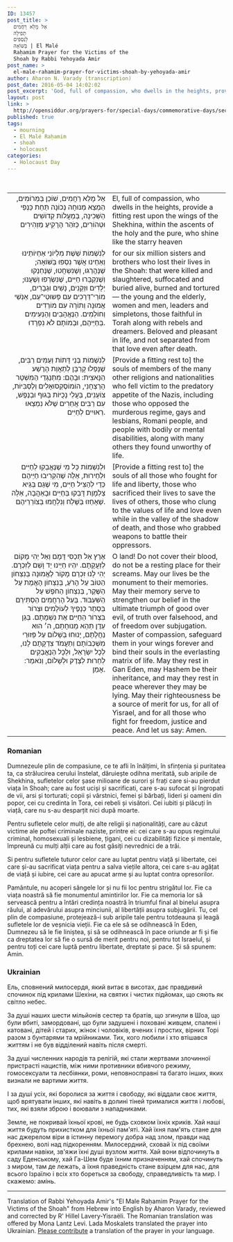 ```yaml
---
ID: 13457
post_title: >
  ‏אֵל מָלֵא רַחֲמִים
  תְפִילָה
  לַנִּסְפִּים
  בַּשּׁוֹאָה | El Malé
  Raḥamim Prayer for the Victims of the
  Shoah by Rabbi Yehoyada Amir
post_name: >
  el-male-rahamim-prayer-for-victims-shoah-by-yehoyada-amir
author: Aharon N. Varady (transcription)
post_date: 2016-05-04 14:02:02
post_excerpt: 'God, full of compassion, who dwells in the heights, provide a fitting rest upon the wings of the Shekhina, within the ascents of the holy and the pure, who shine like the starry heaven for our six million sisters and brothers who lost their lives in the Shoah: that were killed and slaughtered, suffocated and buried alive, burned and tortured — the young and the elderly, women and men, leaders and simpletons, those faithful in Torah along with rebels and dreamers. Beloved and pleasant in life, and not separated from that love even after death.'
layout: post
link: >
  http://opensiddur.org/prayers-for/special-days/commemorative-days/secular-national/holocaust-day/el-male-rahamim-prayer-for-victims-shoah-by-yehoyada-amir/
published: true
tags:
  - mourning
  - El Malé Raḥamim
  - shoah
  - holocaust
categories:
  - Holocaust Day
---
```

&nbsp;
<table style="margin-left: auto;margin-right: auto;">
<tbody>
<tr><td style="vertical-align:top;" width="46%">
<div class="liturgy" style="text-align: right;"><span lang="he">
אֵל מָלֵא רַחֲמִים, שׁוֹכֵן בַּמְּרוֹמִים, הַמְצֵא מְנוּחָה נְכוֹנָה תַּחַת כַּנְפֵי הַשְּׁכִינָה, בְּמַעֲלוֹת קְדוֹשִׁים וּטְהוֹרִים, כְּזֹהַר הָרָקִיעַ מַזְהִירִים 
</span></div></td>

<td style="vertical-align:top;" width="53%"><div class="english">
El, full of compassion, who dwells in the heights, provide a fitting rest upon the wings of the Shekhina, within the ascents of the holy and the pure, who shine like the starry heaven
</div></td>
</tr>


<tr><td style="vertical-align:top;" width="46%">
<div class="liturgy" style="text-align: right;"><span lang="he">
לְנִשְׁמוֹת שֵׁשֶׁת מִלְיוֹנֵי אַחְיוֹתֵינוּ וְאַחֵינוּ אֲשֶׁר נִסְפּוּ בַּשּׁוֹאָה; שֶׁנֶּהֱרְגּוּ, וְשֶׁנִשְחֲטוּ, שֶׁנֶּחְנֶקוּ וְשֶׁנִקְבְּרוּ חַיִּים, שֶׁנִּשְׂרְפוּ וְשֶׁעֻנּוּ; יְלָדִים וּזְקֵנִים, נָשִׁים וּגְבָרִים, מוֹרֵי־דְּרָכִים עִם פְּשוּטֵי־עַם, אַנְשֵׁי אֱמוּנָה וְתוֹרָה עִם מוֹרְדִים וְחוֹלְמִים. הַנֶּאֱהָבִים וְהַנְּעִימִים בְּחַיֵּיהֶם, וּבְמוֹתָם לֹא נִפְרָדוּ. 
</span></div></td>

<td style="vertical-align:top;" width="53%"><div class="english">
for our six million sisters and brothers who lost their lives in the Shoah: that were killed and slaughtered, suffocated and buried alive, burned and tortured — the young and the elderly, women and men, leaders and simpletons, those faithful in Torah along with rebels and dreamers. Beloved and pleasant in life, and not separated from that love even after death.
</div></td>
</tr>


<tr><td style="vertical-align:top;" width="46%">
<div class="liturgy" style="text-align: right;"><span lang="he">
לְנִשְׁמוֹת בְּנֵי דָּתוֹת וְעַמִּים רַבִּים, שֶׁנָּפְלוּ קָרְבָּן לְתַאֲוַת הָרֶשַׁע הַנָּאצִית: וּבָהֶם: מִתְנַגְּדֵי הַמִּשְׁטָר הָרַצְחָנִי, הוֹמוֹסֶקְסוּאָלִים וְלֶסְבִּיּוֹת, צוֹעָנִים, בַּעֲלֵי נָכֻיּוֹת בְּגוּף וּבְנֶפֶשׁ, עִם רַבִּים אֲחֵרִים שֶׁלֹּא נִמְצְאוּ רְאוּיִים לְחַיִּים.  
</span></div></td>

<td style="vertical-align:top;" width="53%"><div class="english">
[Provide a fitting rest to] the souls of members of the many other religions and nationalities who fell victim to the predatory appetite of the Nazis, including those who opposed the murderous regime, gays and lesbians, Romani people, and people with bodily or mental disabilities, along with many others they found unworthy of life.
</div></td>
</tr>


<tr><td style="vertical-align:top;" width="46%">
<div class="liturgy" style="text-align: right;"><span lang="he">
וּלְנִשְׁמוֹת כָּל מִי שֶׁנֶּאֱבְקִוּ לְחַיִּים וּלְחֵירוּת, אֵלֶּה שֶׁהִקְרִיבוּ חַיֵּיהֶם כְּדֵי לְהַצִּיל חַיִּים, מִי שֶׁגַּם בְּגֵיא צַלְמָוֶת דָּבְקוּ בַּחַיִּים וּבָאַהֲבָה, אֵלֶּה שֶׁאָחַזוּ בַּשֶּׁלַח וְנִלְחֲמוּ בְּצוֹרְרֵיהֶם.
</span></div></td>

<td style="vertical-align:top;" width="53%"><div class="english">
[Provide a fitting rest to] the souls of all those who fought for life and liberty, those who sacrificed their lives to save the lives of others, those who clung to the values of life and love even while in the valley of the shadow of death, and those who grabbed weapons to battle their oppressors.
</div></td>
</tr>


<tr><td style="vertical-align:top;" width="46%">
<div class="liturgy" style="text-align: right;"><span lang="he">
אֶרֶץ אַל תְּכַסִּי דָּמָם וְאַל יְהִי מָקוֹם לְזַעֲקָתָם. יִהְיוּ חַיֵּינוּ יַד וָשֵׁם לְזִכְרָם. יְהִי לָנוּ זִכְרַם מָקוֹר לֶאֱמוּנָה בְּנִצְחוֹן הַטּוֹב עַל הָרֹעַ, בְּנִצְחוֹן הָאֱמֶת עַל הַשֶּׁקֶר, בְּנִצְחוֹן הַחֹפֶשׁ עַל הַשִּׁעְבּוּד. בַּעַל הָרַחֲמִים הַסְתִּירֵם בְּסֵתֶר כְּנָפֶיךָ לְעוֹלָמִים וּצְרוֹר בִּצְרוֹר הַחַיִּים אֶת נִשְׁמָתָם. בְּגַן עֵדֶן תְּהֵא מְנוּחָתָם, ה׳ הוּא נַחֲלָתָם, יָנוּחוּ בְּשָׁלוֹם עַל פְּזוּרֵי מִשְׁכְּבוֹתָם וְתַעֲמֹד צִדְקָתָם לָנוּ, לְכָל יִשְׂרָאֵל, וּלְכָל הַנֶאֱבַקִים לְחֵרוּת לְצֶדֶק וּלְשָׁלוֹם, וְנֹאמַר: אָמֵן.
</span></div></td>

<td style="vertical-align:top;" width="53%"><div class="english">
O land! Do not cover their blood, do not be a resting place for their screams. May our lives be the monument to their memories. May their memory serve to strengthen our belief in the ultimate triumph of good over evil, of truth over falsehood, and of freedom over subjugation. Master of compassion, safeguard them in your wings forever and bind their souls in the everlasting matrix of life. May they rest in Gan Eden, may Hashem be their inheritance, and may they rest in peace wherever they may be lying. May their righteousness be a source of merit for us, for all of Yisrael, and for all those who fight for freedom, justice and peace.  And let us say: Amen. 
</div></td>
</tr></tbody></tbody></table>

<div class="english">
<h3>Romanian</h3>

Dumnezeule plin de compasiune, ce te afli în înălțimi, în sfințenia și puritatea ta, ca strălucirea cerului înstelat, dăruiește odihna meritată, sub aripile de Shekhina, sufletelor celor șase milioane de surori și frați care si-au pierdut viața în Shoah; care au fost uciși și sacrificati, care s-au sufocat și îngropati de vii, arsi și torturati; copii și vârstnici, femei și bărbați, lideri și oameni din popor, cei cu credinta în Tora, cei rebeli și visători. Cei iubiti și plăcuți în viață, care nu s-au desparțit nici după moarte.

Pentru sufletele celor mulți, de alte religii și naționalități, care au căzut victime ale poftei criminale naziste, printre ei: cei care s-au opus regimului criminal, homosexuali și lesbiene, țigani, cei cu dizabilități fizice și mentale, împreună cu mulți alții care au fost găsiți nevrednici de a trăi.

Si pentru sufletele tuturor celor care au luptat pentru viață și libertate, cei care și-au sacrificat viața pentru a salva viețile altora, cei care s-au agățat de viață și iubire, cei care au apucat arme și au luptat contra opresorilor.

Pamântule, nu acoperi sângele lor și nu fii loc pentru strigătul lor. Fie ca viața noastră să fie monumentul amintirilor lor. Fie ca memoria lor să servească pentru a întări credința noastră în triumful final al binelui asupra răului, al adevărului asupra minciunii, al libertății asupra subjugării. Tu, cel plin de compasiune, protejează-i sub aripile tale pentru totdeauna și leagă sufletele lor de veșnicia vieții. Fie ca ele să se odihnească în Eden, Dumnezeu să le fie liniștea, și să se odihnească în pace oriunde ar fi și fie ca dreptatea lor să fie o sursă de merit pentru noi, pentru tot Israelul, și pentru toți cei care luptă pentru libertate, dreptate și pace. Și să spunem: Amin.

<h3>Ukrainian</h3>

Ель, сповнений милосердя, який витає в висотах, дає правдивий спочинок  під крилами Шехіни, на святих і чистих підйомах, що сяють як світло небес.

За душі наших шести мільйонів сестер та братів, що згинули в Шоа, що були вбиті, замордовані, що були задушені і поховані живцем, спалені і катовані, дітей і старих, жінок і чоловіків, вчених і простих, вірних Торі разом з бунтарями та мрійниками. Тих, кого любили і хто втішався життям і не був відділений навіть після смерті.

За душі  численних народів та релігій, які стали жертвами злочинної пристрасті нацистів, між ними противники вбивчого режиму, гомосексуали та лесбіянки, роми, неповносправні  та багато інших, яких визнали не вартими життя.

І за душі усіх, які боролися за життя і свободу, які віддали своє життя, щоб врятувати  інших, які навіть в долині тіней трималися життя і любові, тих, які взяли зброю і воювали з нападниками.

Земле, не покривай їхньої крові, не будь сховком їхніх криків. Хай наші життя будуть прихистком для їхньої пам'яті. Хай їхня пам'ять стане для нас джерелом віри в істинну перемогу добра над злом,  правди над брехнею, волі над підкоренням. Милосердний, сховай їх під своїми крилами навіки, зв'яжи їхні душі вузлом життя. Хай вони відпочинуть в саду Еденському, хай Га-Шем буде їхним призначенням, хай спочинуть з миром, там де лежать, а їхня праведність стане взірцем для нас, для всього Ізраїлю і всіх хто бореться за свободу, справедливість та мир. І скажемо: амінь.

</div>

<hr />

Translation of Rabbi Yehoyada Amir's "El Male Raḥamim Prayer for the Victims of the Shoah" from Hebrew into English by Aharon Varady, reviewed and corrected by R' Hillel Lavery-Yisraëli. The Romanian translation was offered by Mona Lantz Levi. Lada Moskalets translated the prayer into Ukrainian. <a href="http://opensiddur.org/contact/">Please contribute</a> a translation of the prayer in your language. 